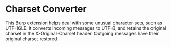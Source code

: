 # Charset Converter

This Burp extension helps deal with some unusual character sets, such as UTF-16LE. It converts incoming messages to UTF-8, and retains the original charset in the X-Original-Charset header. Outgoing messages have their original charset restored.